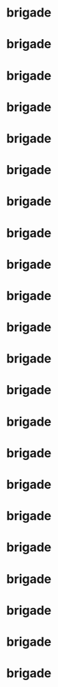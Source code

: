 # brigade
# brigade
# brigade
# brigade
# brigade
# brigade
# brigade
# brigade
# brigade
# brigade
# brigade
# brigade
# brigade
# brigade
# brigade
# brigade
# brigade
# brigade
# brigade
# brigade
# brigade
# brigade
